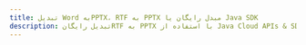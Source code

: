 ---title: تبدیل Word بهPPTX، RTF به PPTX مبدل رایگان یا Java SDKdescription: تبدیل رایگانRTF به PPTX با استفاده از Java Cloud APIs & SDK. همچنین اسناد Microsoft Word و OpenOffice را در Cloud ایجاد، ویرایش و رندر کنید.---